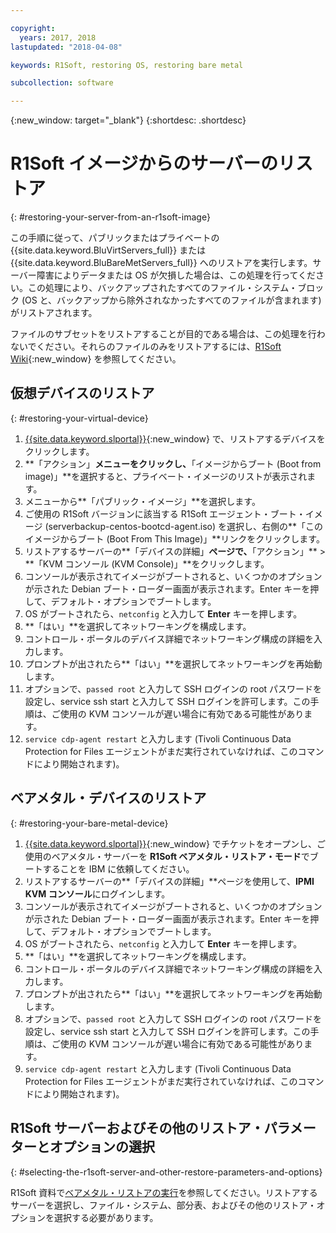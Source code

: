 ```yaml
---

copyright:
  years: 2017, 2018
lastupdated: "2018-04-08"

keywords: R1Soft, restoring OS, restoring bare metal

subcollection: software

---
```

{:new_window: target="_blank"}
{:shortdesc: .shortdesc}

# R1Soft イメージからのサーバーのリストア
{: #restoring-your-server-from-an-r1soft-image}

この手順に従って、パブリックまたはプライベートの {{site.data.keyword.BluVirtServers_full}} または {{site.data.keyword.BluBareMetServers_full}} へのリストアを実行します。サーバー障害によりデータまたは OS が欠損した場合は、この処理を行ってください。この処理により、バックアップされたすべてのファイル・システム・ブロック (OS と、バックアップから除外されなかったすべてのファイルが含まれます) がリストアされます。

ファイルのサブセットをリストアすることが目的である場合は、この処理を行わないでください。それらのファイルのみをリストアするには、[R1Soft Wiki](http://wiki.r1soft.com/display/CDP/Restoring+Files){:new_window} を参照してください。

## 仮想デバイスのリストア
{: #restoring-your-virtual-device}

1. [{{site.data.keyword.slportal}}](https://control.softlayer.com/){:new_window} で、リストアするデバイスをクリックします。
2. **「アクション」**メニューをクリックし、**「イメージからブート (Boot from image)」**を選択すると、プライベート・イメージのリストが表示されます。
3. メニューから**「パブリック・イメージ」**を選択します。
4. ご使用の R1Soft バージョンに該当する R1Soft エージェント・ブート・イメージ (serverbackup-centos-bootcd-agent.iso) を選択し、右側の**「このイメージからブート (Boot From This Image)」**リンクをクリックします。
5. リストアするサーバーの**「デバイスの詳細」**ページで、**「アクション」** > **「KVM コンソール (KVM Console)」**をクリックします。
6. コンソールが表示されてイメージがブートされると、いくつかのオプションが示された Debian ブート・ローダー画面が表示されます。Enter キーを押して、デフォルト・オプションでブートします。
7. OS がブートされたら、`netconfig` と入力して **Enter** キーを押します。
8. **「はい」**を選択してネットワーキングを構成します。
9. コントロール・ポータルのデバイス詳細でネットワーキング構成の詳細を入力します。
10. プロンプトが出されたら**「はい」**を選択してネットワーキングを再始動します。
11. オプションで、`passed root` と入力して SSH ログインの root パスワードを設定し、service ssh start と入力して SSH ログインを許可します。この手順は、ご使用の KVM コンソールが遅い場合に有効である可能性があります。
12. `service cdp-agent restart` と入力します (Tivoli Continuous Data Protection for Files エージェントがまだ実行されていなければ、このコマンドにより開始されます)。

## ベアメタル・デバイスのリストア
{: #restoring-your-bare-metal-device}

1. [{{site.data.keyword.slportal}}](https://control.softlayer.com/){:new_window} でチケットをオープンし、ご使用のベアメタル・サーバーを **R1Soft ベアメタル・リストア・モード**でブートすることを IBM に依頼してください。
2. リストアするサーバーの**「デバイスの詳細」**ページを使用して、**IPMI KVM コンソール**にログインします。
3. コンソールが表示されてイメージがブートされると、いくつかのオプションが示された Debian ブート・ローダー画面が表示されます。Enter キーを押して、デフォルト・オプションでブートします。
4. OS がブートされたら、`netconfig` と入力して **Enter** キーを押します。
5. **「はい」**を選択してネットワーキングを構成します。
6. コントロール・ポータルのデバイス詳細でネットワーキング構成の詳細を入力します。
7. プロンプトが出されたら**「はい」**を選択してネットワーキングを再始動します。
8. オプションで、`passed root` と入力して SSH ログインの root パスワードを設定し、service ssh start と入力して SSH ログインを許可します。この手順は、ご使用の KVM コンソールが遅い場合に有効である可能性があります。
9. `service cdp-agent restart` と入力します (Tivoli Continuous Data Protection for Files エージェントがまだ実行されていなければ、このコマンドにより開始されます)。

## R1Soft サーバーおよびその他のリストア・パラメーターとオプションの選択
{: #selecting-the-r1soft-server-and-other-restore-parameters-and-options}

R1Soft 資料で[ベアメタル・リストアの実行](http://wiki.r1soft.com/display/ServerBackup/Perform+a+bare-metal+restore)を参照してください。リストアするサーバーを選択し、ファイル・システム、部分表、およびその他のリストア・オプションを選択する必要があります。

